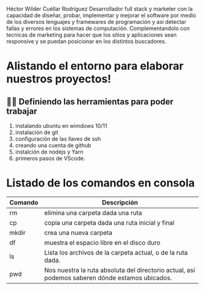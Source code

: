 Héctor Wilder Cuéllar Rodríguez
Desarrollador full stack y marketer con la capacidad de diseñar, probar, implementar y mejorar el software por medio de los diversos lenguajes y framewares de programación y asi detectar fallas y errores en los sistemas de computación. Complementandolo con tecnicas de marketing para hacer que los sitios y aplicaciones sean responsive y se puedan posicionar en los distintos buscadores.

# Alistando el entorno para elaborar nuestros proyectos!
## 🐱‍🚀 Definiendo las herramientas para poder trabajar
1. instalando ubuntu en wimdows 10/11
2. instalación de git
3. configuración de las llaves de ssh
4. creando una cuenta de github
5. instalción de nodejs y Yarn
6. primeros pasos de VScode.

# Listado de los comandos en consola
|**Comando** | **Descripción**                      |
|---------|----------------------------------|
| rm      |elimina una carpeta dada una ruta|
|cp      |copia una carpeta dada una ruta inicial y final|
|mkdir   |crea una nueva carpeta           |
|df      |muestra el espacio libre en el disco duro|
|ls      | Lista los archivos de la carpeta actual, o de la ruta dada. |
|pwd     | Nos nuestra la ruta absoluta del directorio actual, así podemos saberen dónde estamos ubicados.|
